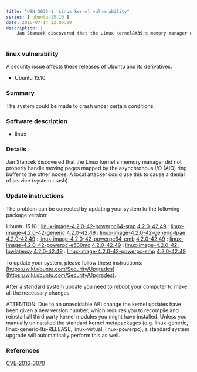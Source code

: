 ```yaml
---
title: "USN-3035-1: Linux kernel vulnerability"
series: [ ubuntu-15.10 ]
date: 2016-07-14 12:00:00
description: |
    Jan Stancek discovered that the Linux kernel&#39;s memory manager did not properly handle moving pages mapped by the asynchronous I/O (AIO) ring buffer to the other nodes. A local attacker could use this to cause a denial of service (system crash). 
--- 
```

 
### linux vulnerability

A security issue affects these releases of Ubuntu and its derivatives:

* Ubuntu 15.10

### Summary

The system could be made to crash under certain conditions. 

### Software description

* linux 

### Details

Jan Stancek discovered that the Linux kernel&#39;s memory manager did not properly handle moving pages mapped by the asynchronous I/O (AIO) ring buffer to the other nodes. A local attacker could use this to cause a denial of service (system crash). 

### Update instructions

The problem can be corrected by updating your system to the following package version:

Ubuntu 15.10
 : [linux-image-4.2.0-42-powerpc64-smp](https://launchpad.net/ubuntu/+source/linux) <span> [4.2.0-42.49](https://launchpad.net/ubuntu/+source/linux/4.2.0-42.49) </span> 
 : [linux-image-4.2.0-42-generic](https://launchpad.net/ubuntu/+source/linux) <span> [4.2.0-42.49](https://launchpad.net/ubuntu/+source/linux/4.2.0-42.49) </span> 
 : [linux-image-4.2.0-42-generic-lpae](https://launchpad.net/ubuntu/+source/linux) <span> [4.2.0-42.49](https://launchpad.net/ubuntu/+source/linux/4.2.0-42.49) </span> 
 : [linux-image-4.2.0-42-powerpc64-emb](https://launchpad.net/ubuntu/+source/linux) <span> [4.2.0-42.49](https://launchpad.net/ubuntu/+source/linux/4.2.0-42.49) </span> 
 : [linux-image-4.2.0-42-powerpc-e500mc](https://launchpad.net/ubuntu/+source/linux) <span> [4.2.0-42.49](https://launchpad.net/ubuntu/+source/linux/4.2.0-42.49) </span> 
 : [linux-image-4.2.0-42-lowlatency](https://launchpad.net/ubuntu/+source/linux) <span> [4.2.0-42.49](https://launchpad.net/ubuntu/+source/linux/4.2.0-42.49) </span> 
 : [linux-image-4.2.0-42-powerpc-smp](https://launchpad.net/ubuntu/+source/linux) <span> [4.2.0-42.49](https://launchpad.net/ubuntu/+source/linux/4.2.0-42.49) </span> 

To update your system, please follow these instructions: [https://wiki.ubuntu.com/Security/Upgrades](https://wiki.ubuntu.com/Security/Upgrades).

After a standard system update you need to reboot your computer to make all the necessary changes.

ATTENTION: Due to an unavoidable ABI change the kernel updates have been given a new version number, which requires you to recompile and reinstall all third party kernel modules you might have installed. Unless you manually uninstalled the standard kernel metapackages (e.g. linux-generic, linux-generic-lts-RELEASE, linux-virtual, linux-powerpc), a standard system upgrade will automatically perform this as well. 

### References

 [CVE-2016-3070](http://people.ubuntu.com/~ubuntu-security/cve/CVE-2016-3070)
 
